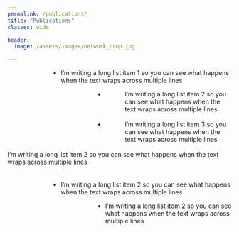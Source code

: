```yaml
---
permalink: /publications/
title: "Publications"
classes: wide

header:
  image: /assets/images/network_crop.jpg

---
```


[comment]: <> (recommended format for thumbnails: 220 x 140 )
[comment]: <> (https://mmistakes.github.io/minimal-mistakes/docs/utility-classes/)
[comment]: <> (https://techforluddites.com/replacing-list-bullets-with-images-using-css/)

<ul style="list-style-image: url('/assets/images/thumb.jpg'); padding-left: 120px;">
<li>I’m writing a long list item 1 so you can see what happens when the text wraps across multiple lines</li>
</ul>

<ul style="list-style-image: url('/assets/images/thumb.jpg'); padding-left: 220px">
<li style="background: url('/assets/images/thumb.jpg') no-repeat left top right; height: 54px; padding-left: 44px;">
I’m writing a long list item 2 so you can see what happens when the text wraps across multiple lines</li>
</ul>

<ul style="list-style-image: url('/assets/images/thumb.jpg'); padding-left: 220px">
<li style="background: url('/assets/images/thumb.jpg'); height: 54px; padding-left: 44px;">
I’m writing a long list item 3 so you can see what happens when the text wraps across multiple lines</li>
</ul>


<ul style="list-style-type: none; padding: 0; margin: 0;">
<li style="padding-bottom: 20px;">I’m writing a long list item 2 so you can see what happens when the text wraps across multiple lines</li>
</ul>

<ul style="list-style-image: url('/assets/images/thumb.jpg'); padding-left: 120px;">
<li>I’m writing a long list item 2 so you can see what happens when the text wraps across multiple lines</li>
</ul>

<ul style="list-style-image: url('/assets/images/thumb.jpg'); padding-left: 220px;">
<li>I’m writing a long list item 2 so you can see what happens when the text wraps across multiple lines</li>
</ul>


[comment]: <> (TODO: nicer, nicer slides, master thesis, bachelor thesis, all with thumbnails, link to git, download)


[comment]: <> (output: )

[comment]: <> (  html_document:)

[comment]: <> (     css: /assets/css/bulletpts.css)

[comment]: <> (     self_contained: no)
